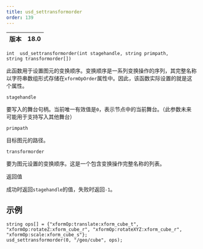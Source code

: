 ```yaml
---
title: usd_settransformorder
order: 139
---
```

| 版本 | 18.0 |
| --- | --- |

`int  usd_settransformorder(int stagehandle, string primpath, string transformorder[])`

此函数用于设置图元的变换顺序。变换顺序是一系列变换操作的序列，其完整名称以字符串数组形式存储在`xformOpOrder`属性中。因此，该函数实际设置的就是这个属性。

`stagehandle`

要写入的舞台句柄。当前唯一有效值是`0`，表示节点中的当前舞台。（此参数未来可能用于支持写入其他舞台）

`primpath`

目标图元的路径。

`transformorder`

要为图元设置的变换顺序。这是一个包含变换操作完整名称的列表。

返回值

成功时返回`stagehandle`的值，失败时返回`-1`。

## 示例

```vex
string ops[] = {"xformOp:translate:xform_cube_t", "xformOp:rotateZ:xform_cube_r", "xformOp:rotateXYZ:xform_cube_r", "xformOp:scale:xform_cube_s"};
usd_settransformorder(0, "/geo/cube", ops);

```
